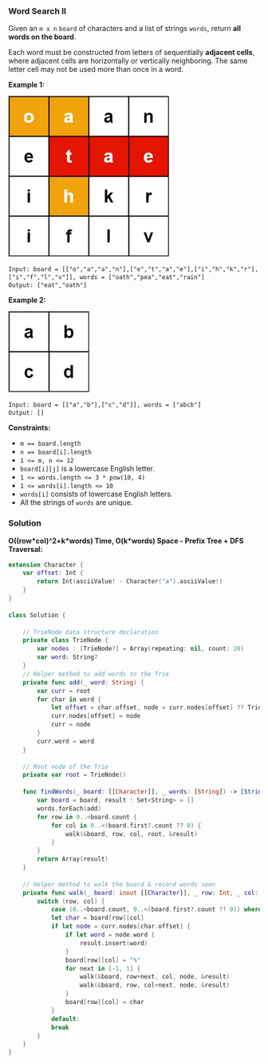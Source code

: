 
### Word Search II

Given an `m x n` `board` of characters and a list of strings `words`, return __all words on the board__.

Each word must be constructed from letters of sequentially __adjacent cells__, where adjacent cells are horizontally or vertically neighboring. The same letter cell may not be used more than once in a word.

__Example 1:__

![question_212-0.jpg](../images/question_212-0.jpg)
```
Input: board = [["o","a","a","n"],["e","t","a","e"],["i","h","k","r"],["i","f","l","v"]], words = ["oath","pea","eat","rain"]
Output: ["eat","oath"]
```
__Example 2:__

![question_212-1.jpg](../images/question_212-1.jpg)
```
Input: board = [["a","b"],["c","d"]], words = ["abcb"]
Output: []
```

__Constraints:__
* `m == board.length`
* `n == board[i].length`
* `1 <= m, n <= 12`
* `board[i][j]` is a lowercase English letter.
* `1 <= words.length <= 3 * pow(10, 4)`
* `1 <= words[i].length <= 10`
* `words[i]` consists of lowercase English letters.
* All the strings of `words` are unique.

### Solution
__O((row\*col)^2+k\*words) Time, O(k\*words) Space - Prefix Tree + DFS Traversal:__
```Swift
extension Character {
    var offset: Int {
        return Int(asciiValue! - Character("a").asciiValue!)
    }
}

class Solution {
    
    // TrieNode data structure declaration
    private class TrieNode {
        var nodes : [TrieNode?] = Array(repeating: nil, count: 26)
        var word: String?
    }
    // Helper method to add words to the Trie
    private func add(_ word: String) {
        var curr = root
        for char in word {
            let offset = char.offset, node = curr.nodes[offset] ?? TrieNode()
            curr.nodes[offset] = node
            curr = node
        }
        curr.word = word
    }
    
    // Root node of the Trie
    private var root = TrieNode()
    
    func findWords(_ board: [[Character]], _ words: [String]) -> [String] {
        var board = board, result : Set<String> = []
        words.forEach(add)
        for row in 0..<board.count {
            for col in 0..<(board.first?.count ?? 0) {
                walk(&board, row, col, root, &result)
            }
        }
        return Array(result)
    }
    
    // Helper method to walk the board & record words seen
    private func walk(_ board: inout [[Character]], _ row: Int, _ col: Int, _ curr: TrieNode, _ result: inout Set<String>) {
        switch (row, col) {
            case (0..<board.count, 0..<(board.first?.count ?? 0)) where board[row][col] != "%":
            let char = board[row][col]
            if let node = curr.nodes[char.offset] {
                if let word = node.word {
                    result.insert(word)
                }
                board[row][col] = "%"
                for next in [-1, 1] {
                    walk(&board, row+next, col, node, &result)
                    walk(&board, row, col+next, node, &result)
                }
                board[row][col] = char
            }
            default:
            break
        }
    }
}
```